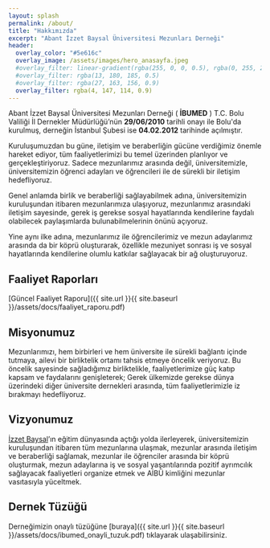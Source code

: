 ```yaml
---
layout: splash
permalink: /about/
title: "Hakkımızda"
excerpt: "Abant İzzet Baysal Üniversitesi Mezunları Derneği"
header:
  overlay_color: "#5e616c"
  overlay_image: /assets/images/hero_anasayfa.jpeg
  #overlay_filter: linear-gradient(rgba(255, 0, 0, 0.5), rgba(0, 255, 255, 0.5))
  #overlay_filter: rgba(13, 180, 185, 0.5)
  #overlay_filter: rgba(27, 163, 156, 0.9)
  overlay_filter: rgba(4, 147, 114, 0.9)
---
```


Abant İzzet Baysal Üniversitesi Mezunları Derneği ( **İBUMED** ) T.C. Bolu Valiliği İl Dernekler Müdürlüğü’nün **29/06/2010** tarihli onayı ile Bolu'da kurulmuş, derneğin İstanbul Şubesi ise **04.02.2012** tarihinde açılmıştır.

Kuruluşumuzdan bu güne, iletişim ve beraberliğin gücüne verdiğimiz önemle hareket ediyor, tüm faaliyetlerimizi bu temel üzerinden planlıyor ve gerçekleştiriyoruz. Sadece mezunlarımız arasında değil, üniversitemizle, üniversitemizin öğrenci adayları ve öğrencileri ile de sürekli bir iletişim hedefliyoruz.

Genel anlamda birlik ve beraberliği sağlayabilmek adına, üniversitemizin kuruluşundan itibaren mezunlarımıza ulaşıyoruz, mezunlarımız arasındaki iletişim sayesinde, gerek iş gerekse sosyal hayatlarında kendilerine faydalı olabilecek paylaşımlarda bulunabilmelerinin önünü açıyoruz.

Yine aynı ilke adına, mezunlarımız ile öğrencilerimiz ve mezun adaylarımız arasında da bir köprü oluşturarak, özellikle mezuniyet sonrası iş ve sosyal hayatlarında kendilerine olumlu katkılar sağlayacak bir ağ oluşturuyoruz.

## Faaliyet Raporları
[Güncel Faaliyet Raporu]({{ site.url }}{{ site.baseurl }}/assets/docs/faaliyet_raporu.pdf)

## Misyonumuz
Mezunlarımızı, hem birbirleri ve hem üniversite ile sürekli bağlantı içinde tutmaya, ailevi bir birliktelik ortamı tahsis etmeye öncelik veriyoruz. Bu öncelik sayesinde sağladığımız birliktelikle, faaliyetlerimize güç katıp kapsam ve faydalarını genişleterek; Gerek ülkemizde gerekse dünya üzerindeki diğer üniversite dernekleri arasında, tüm faaliyetlerimizle iz bırakmayı hedefliyoruz.

## Vizyonumuz
[İzzet Baysal](https://tr.wikipedia.org/wiki/%C4%B0zzet_Baysal)’ın eğitim dünyasında açtığı yolda ilerleyerek, üniversitemizin kuruluşundan itibaren tüm mezunlarına ulaşmak, mezunlar arasında iletişim ve beraberliği sağlamak, mezunlar ile öğrenciler arasında bir köprü oluşturmak, mezun adaylarına iş ve sosyal yaşantılarında pozitif ayrımcılık sağlayacak faaliyetleri organize etmek ve AİBÜ kimliğini mezunlar vasıtasıyla yüceltmek.

## Dernek Tüzüğü
Derneğimizin onaylı tüzüğüne [buraya]({{ site.url }}{{ site.baseurl }}/assets/docs/ibumed_onayli_tuzuk.pdf) tıklayarak ulaşabilirsiniz.
